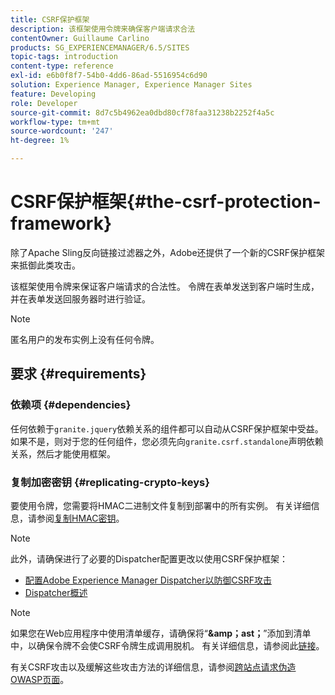 ```yaml
---
title: CSRF保护框架
description: 该框架使用令牌来确保客户端请求合法
contentOwner: Guillaume Carlino
products: SG_EXPERIENCEMANAGER/6.5/SITES
topic-tags: introduction
content-type: reference
exl-id: e6b0f8f7-54b0-4dd6-86ad-5516954c6d90
solution: Experience Manager, Experience Manager Sites
feature: Developing
role: Developer
source-git-commit: 8d7c5b4962ea0dbd80cf78faa31238b2252f4a5c
workflow-type: tm+mt
source-wordcount: '247'
ht-degree: 1%

---
```


# CSRF保护框架{#the-csrf-protection-framework}

除了Apache Sling反向链接过滤器之外，Adobe还提供了一个新的CSRF保护框架来抵御此类攻击。

该框架使用令牌来保证客户端请求的合法性。 令牌在表单发送到客户端时生成，并在表单发送回服务器时进行验证。

>[!NOTE]
>
>匿名用户的发布实例上没有任何令牌。

## 要求 {#requirements}

### 依赖项 {#dependencies}

任何依赖于`granite.jquery`依赖关系的组件都可以自动从CSRF保护框架中受益。 如果不是，则对于您的任何组件，您必须先向`granite.csrf.standalone`声明依赖关系，然后才能使用框架。

### 复制加密密钥 {#replicating-crypto-keys}

要使用令牌，您需要将HMAC二进制文件复制到部署中的所有实例。 有关详细信息，请参阅[复制HMAC密钥](/help/sites-administering/encapsulated-token.md#replicating-the-hmac-key)。

>[!NOTE]
>
>此外，请确保进行了必要的Dispatcher配置更改以使用CSRF保护框架：
>
>* [配置Adobe Experience Manager Dispatcher以防御CSRF攻击](https://experienceleague.adobe.com/en/docs/experience-manager-dispatcher/using/configuring/configuring-dispatcher-to-prevent-csrf)
>* [Dispatcher概述](https://experienceleague.adobe.com/zh-hans/docs/experience-manager-dispatcher/using/dispatcher)

>[!NOTE]
>
>如果您在Web应用程序中使用清单缓存，请确保将“**&amp;amp；ast；**”添加到清单中，以确保令牌不会使CSRF令牌生成调用脱机。 有关详细信息，请参阅此[链接](https://www.w3.org/TR/offline-webapps/)。
>
有关CSRF攻击以及缓解这些攻击方法的详细信息，请参阅[跨站点请求伪造OWASP页面](https://owasp.org/www-community/attacks/csrf)。
